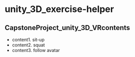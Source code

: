 # unity_3D_exercise-helper
## CapstoneProject_unity_3D_VRcontents

* content1. sit-up
* content2. squat
* content3. follow avatar
